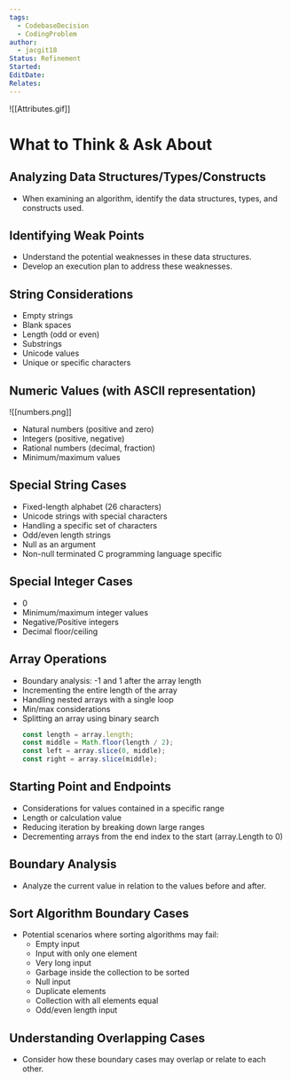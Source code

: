 ```yaml
---
tags:
  - CodebaseDecision
  - CodingProblem
author:
  - jacgit18
Status: Refinement
Started: 
EditDate: 
Relates:
---
```

![[Attributes.gif]]

# What to Think & Ask About

## Analyzing Data Structures/Types/Constructs
- When examining an algorithm, identify the data structures, types, and constructs used.

## Identifying Weak Points
- Understand the potential weaknesses in these data structures.
- Develop an execution plan to address these weaknesses.

## String Considerations
- Empty strings
- Blank spaces
- Length (odd or even)
- Substrings
- Unicode values
- Unique or specific characters

## Numeric Values (with ASCII representation)
![[numbers.png]]
- Natural numbers (positive and zero)
- Integers (positive, negative)
- Rational numbers (decimal, fraction)
- Minimum/maximum values

## Special String Cases
- Fixed-length alphabet (26 characters)
- Unicode strings with special characters
- Handling a specific set of characters
- Odd/even length strings
- Null as an argument
- Non-null terminated C programming language specific

## Special Integer Cases
- 0
- Minimum/maximum integer values
- Negative/Positive integers
- Decimal floor/ceiling

## Array Operations
- Boundary analysis: -1 and 1 after the array length
- Incrementing the entire length of the array
- Handling nested arrays with a single loop
- Min/max considerations
- Splitting an array using binary search
  ```javascript
  const length = array.length;
  const middle = Math.floor(length / 2);
  const left = array.slice(0, middle);
  const right = array.slice(middle);
  ```

## Starting Point and Endpoints
- Considerations for values contained in a specific range
- Length or calculation value
- Reducing iteration by breaking down large ranges
- Decrementing arrays from the end index to the start (array.Length to 0)

## Boundary Analysis
- Analyze the current value in relation to the values before and after.

## Sort Algorithm Boundary Cases
- Potential scenarios where sorting algorithms may fail:
  - Empty input
  - Input with only one element
  - Very long input
  - Garbage inside the collection to be sorted
  - Null input
  - Duplicate elements
  - Collection with all elements equal
  - Odd/even length input

## Understanding Overlapping Cases
- Consider how these boundary cases may overlap or relate to each other.





